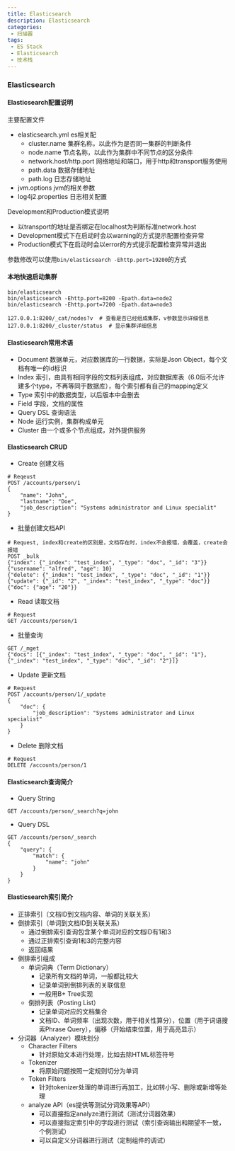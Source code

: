 ```yaml
---
title: Elasticsearch
description: Elasticsearch
categories:
 - 扫描器
tags:
 - ES Stack
 - Elasticsearch
 - 技术栈
---
```


### Elasticsearch
#### Elasticsearch配置说明
主要配置文件
* elasticsearch.yml es相关配
    * cluster.name 集群名称，以此作为是否同一集群的判断条件
    * node.name 节点名称，以此作为集群中不同节点的区分条件
    * network.host/http.port 网络地址和端口，用于http和transport服务使用
    * path.data 数据存储地址
    * path.log 日志存储地址
* jvm.options jvm的相关参数
* log4j2.properties 日志相关配置

Development和Production模式说明
* 以transport的地址是否绑定在localhost为判断标准network.host
* Development模式下在启动时会以warning的方式提示配置检查异常
* Production模式下在启动时会以error的方式提示配置检查异常并退出

参数修改可以使用`bin/elasticsearch -Ehttp.port=19200`的方式

#### 本地快速启动集群
```
bin/elasticsearch
bin/elasticsearch -Ehttp.port=8200 -Epath.data=node2
bin/elasticsearch -Ehttp.port=7200 -Epath.data=node3

127.0.0.1:8200/_cat/nodes?v  # 查看是否已经组成集群，v参数显示详细信息
127.0.0.1:8200/_cluster/status  # 显示集群详细信息
```

#### Elasticsearch常用术语
* Document 数据单元，对应数据库的一行数据，实际是Json Object，每个文档有唯一的id标识
* Index 索引，由具有相同字段的文档列表组成，对应数据库表（6.0后不允许建多个type，不再等同于数据库），每个索引都有自己的mapping定义
* Type 索引中的数据类型，以后版本中会删去
* Field 字段，文档的属性
* Query DSL 查询语法
* Node 运行实例，集群构成单元
* Cluster 由一个或多个节点组成，对外提供服务

#### Elasticsearch CRUD
* Create 创建文档
```
# Reqeust
POST /accounts/person/1
{
    "name": "John",
    "lastname": "Doe",
    "job_description": "Systems administrator and Linux specialit"
}
```

* 批量创建文档API
```
# Request, index和create的区别是，文档存在时，index不会报错，会覆盖，create会报错
POST _bulk
{"index": {"_index": "test_index", "_type": "doc", "_id": "3"}}
{"username": "alfred", "age": 10}
{"delete": {"_index": "test_index", "_type": "doc", "_id": "1"}}
{"update": {"_id": "2", "_index": "test_index", "_type": "doc"}}
{"doc": {"age": "20"}}
```

* Read 读取文档
```
# Request
GET /accounts/person/1
```

* 批量查询
```
GET /_mget
{"docs": [{"_index": "test_index", "_type": "doc", "_id": "1"},{"_index": "test_index", "_type": "doc", "_id": "2"}]}
```

* Update 更新文档
```
# Request
POST /accounts/person/1/_update
{
    "doc": {
        "job_description": "Systems administrator and Linux specialist"
    }
}
```

* Delete 删除文档
```
# Request
DELETE /accounts/person/1
```

#### Elasticsearch查询简介
* Query String
```
GET /accounts/person/_search?q=john
```

* Query DSL
```
GET /accounts/person/_search
{
    "query": {
        "match": {
            "name": "john"
        }
    }
}
```

#### Elasticsearch索引简介
* 正排索引（文档ID到文档内容、单词的关联关系）
* 倒排索引（单词到文档ID到关联关系）
    * 通过倒排索引查询包含某个单词对应的文档ID有1和3
    * 通过正排索引查询1和3的完整内容
    * 返回结果
* 倒排索引组成
    * 单词词典（Term Dictionary）
        * 记录所有文档的单词，一般都比较大
        * 记录单词到倒排列表的关联信息
        * 一般用B+ Tree实现
    * 倒排列表（Posting List）
        * 记录单词对应的文档集合
        * 文档ID、单词频率（出现次数，用于相关性算分），位置（用于词语搜索Phrase Query），偏移（开始结束位置，用于高亮显示）
* 分词器（Analyzer）模块划分
    * Character Filters
        * 针对原始文本进行处理，比如去除HTML标签符号
    * Tokenizer
        * 将原始问题按照一定规则切分为单词
    * Token Filters
        * 针对tokenizer处理的单词进行再加工，比如转小写、删除或新增等处理
    * analyze API（es提供等测试分词效果等API）
        * 可以直接指定analyze进行测试（测试分词器效果）
        * 可以直接指定索引中的字段进行测试（索引查询输出和期望不一致，个例测试）
        * 可以自定义分词器进行测试（定制组件的调试）
